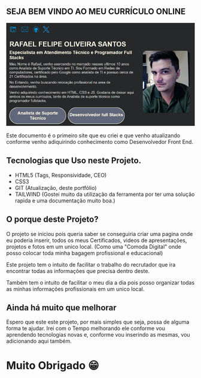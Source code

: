 ## SEJA BEM VINDO AO MEU CURRÍCULO ONLINE

![MEU PROJETO](./src/_imagens/MEU__PROJETO.png)

Este documento é o primeiro site que eu criei e que venho atualizando conforme venho adiquirindo conhecimento como Desenvolvedor Front End.

## Tecnologias que Uso neste Projeto.

- HTML5 (Tags, Responsividade, CEO)
- CSS3 
- GIT (Atualização, deste portfólio)
- TAILWIND (Gostei muito da utilização da ferramenta por ter uma solução rapida e uma documentação muito boa.)
  

## O porque deste Projeto?

O projeto se iniciou pois queria saber se conseguiria criar uma pagina onde eu poderia inserir, todos os meus Certificados, videos de apresentações, projetos e fotos em um unico local. (Como uma "Comoda Digital" onde posso colocar toda minha bagagem profissional e educacional)

Este projeto tem o intuito de facilitar o trabalho do recrutador que ira encontrar todas as informações que precisa dentro deste.

Também tem o intuito de facilitar o meu dia a dia pois posso organizar todas as minhas informações profissionais em um unico local.

## Ainda há muito que melhorar

Espero que este este projeto, por mais simples que seja, possa de alguma forma te ajudar. Irei com o Tempo melhorando ele conforme vou aprendendo tecnologias novas e, conforme vou inserindo as mesmas, vou adicionando aqui também.

# Muito Obrigado 😁
